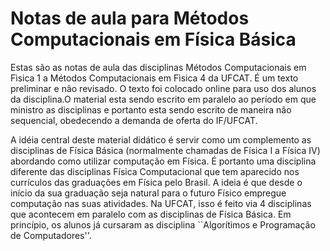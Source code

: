 # Notas de aula para Métodos Computacionais em Física Básica

Estas são as notas de aula das disciplinas Métodos Computacionais em Fìsica 1 a Métodos Computacionais em Fìsica 4 da UFCAT. 
É um texto preliminar e não revisado. O texto foi colocado online para uso dos alunos da disciplina.O material esta sendo escrito em 
paralelo ao período em que ministro as disciplinas e portanto esta sendo escrito de maneira não sequencial, obedecendo a demanda de oferta do IF/UFCAT.

A idéia central deste material didático é servir como um complemento as disciplinas de Física Básica (normalmente chamadas de Física I a Física IV) 
abordando como utilizar computação em Física. É portanto uma disciplina diferente das disciplinas Física Computacional que tem aparecido nos 
currículos das graduações em Física pelo Brasil. A ideia é que desde o início da sua graduação seja natural para o futuro Físico empregue computação 
nas suas atividades. Na UFCAT, isso é feito via 4 disciplinas que acontecem em paralelo com as disciplinas de Física Básica. Em princípio, os alunos 
já cursaram as disciplina ``Algorítimos e Programação de Computadores''.
